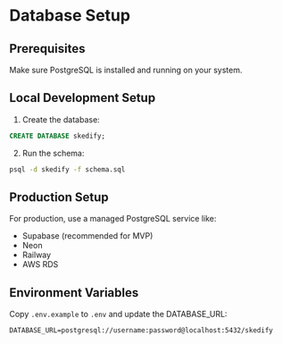 # Database Setup

## Prerequisites

Make sure PostgreSQL is installed and running on your system.

## Local Development Setup

1. Create the database:
```sql
CREATE DATABASE skedify;
```

2. Run the schema:
```bash
psql -d skedify -f schema.sql
```

## Production Setup

For production, use a managed PostgreSQL service like:
- Supabase (recommended for MVP)
- Neon
- Railway
- AWS RDS

## Environment Variables

Copy `.env.example` to `.env` and update the DATABASE_URL:

```
DATABASE_URL=postgresql://username:password@localhost:5432/skedify
```